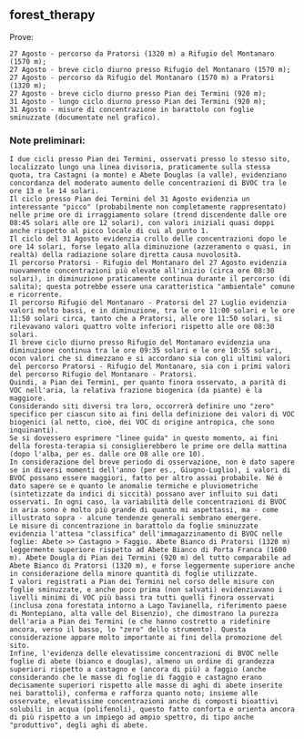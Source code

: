 ## forest_therapy

Prove: 

    27 Agosto - percorso da Pratorsi (1320 m) a Rifugio del Montanaro (1570 m);
    27 Agosto - breve ciclo diurno presso Rifugio del Montanaro (1570 m);
    27 Agosto - percorso da Rifugio del Montanaro (1570 m) a Pratorsi (1320 m);
    27 Agosto - breve ciclo diurno presso Pian dei Termini (920 m);
    31 Agosto - lungo ciclo diurno presso Pian dei Termini (920 m);
    31 Agosto - misure di concentrazione in barattolo con foglie sminuzzate (documentate nel grafico).

### Note preliminari:

    I due cicli presso Pian dei Termini, osservati presso lo stesso sito, localizzato lungo una linea divisoria, praticamente sulla stessa quota, tra Castagni (a monte) e Abete Douglas (a valle), evidenziano concordanza del moderato aumento delle concentrazioni di BVOC tra le ore 13 e le 14 solari.
    Il ciclo presso Pian dei Termini del 31 Agosto evidenzia un interessante "picco" (probabilmente non completamente rappresentato) nelle prime ore di irraggiamento solare (trend discendente dalle ore 08:45 solari alle ore 12 solari), con valori iniziali quasi doppi anche rispetto al picco locale di cui al punto 1.
    Il ciclo del 31 Agosto evidenzia crollo delle concentrazioni dopo le ore 14 solari, forse legato alla diminuzione (azzeramento o quasi, in realtà) della radiazione solare diretta causa nuvolosità.
    Il percorso Pratorsi - Rifugio del Montanaro del 27 Agosto evidenzia nuovamente concentrazioni più elevate all'inizio (circa ore 08:30 solari), in diminuzione praticamente continua durante il percorso (di salita); questa potrebbe essere una caratteristica "ambientale" comune e ricorrente.
    Il percorso Rifugio del Montanaro - Pratorsi del 27 Luglio evidenzia valori molto bassi, e in diminuzione, tra le ore 11:00 solari e le ore 11:50 solari circa, tanto che a Pratorsi, alle ore 11:50 solari, si rilevavano valori quattro volte inferiori rispetto alle ore 08:30 solari.
    Il breve ciclo diurno presso Rifugio del Montanaro evidenzia una diminuzione continua tra le ore 09:35 solari e le ore 10:55 solari, ocon valori che si dimezzano e si accordano sia con gli ultimi valori del percorso Pratorsi - Rifugio del Montanaro, sia con i primi valori del percorso Rifugio del Montanaro - Pratorsi.
    Quindi, a Pian dei Termini, per quanto finora osservato, a parità di VOC nell'aria, la relativa frazione biogenica (da piante) è la maggiore. 
    Considerando siti diversi tra loro, occorrerà definire uno "zero" specifico per ciascun sito ai fini della definizione dei valori di VOC biogenici (al netto, cioè, dei VOC di origine antropica, che sono inquinanti).
    Se si dovessero esprimere "linee guida" in questo momento, ai fini della foresta-terapia si consiglierebbero le prime ore della mattina (dopo l'alba, per es. dalle ore 08 alle ore 10).
    In considerazione del breve periodo di osservazione, non è dato sapere se in diversi momenti dell'anno (per es., Giugno-Luglio), i valori di BVOC possano essere maggiori, fatto per altro assai probabile. Né è dato sapere se e quanto le anomalie termiche e pluviometriche (sintetizzate da indici di siccità) possano aver influito sui dati osservati. In ogni caso, la variabilità delle concentrazioni di BVOC in aria sono è molto più grande di quanto mi aspettassi, ma - come illustrato sopra - alcune tendenze generali sembrano emergere.
    Le misure di concentrazione in barattolo da foglie sminuzzate evidenzia l'attesa "classifica" dell'immagazzinamento di BVOC nelle foglie: Abete >> Castagno > Faggio. Abete Bianco di Pratorsi (1320 m) leggermente superiore rispetto ad Abete Bianco di Porta Franca (1600 m). Abete Dougla di Pian dei Termini (920 m) del tutto comparabile ad Abete Bianco di Pratorsi (1320 m), e forse leggermente superiore anche in considerazione della minore quantità di foglie utilizzate.
    I valori registrati a Pian dei Termini nel corso delle misure con foglie sminuzzate, e anche poco prima (non salvati) evidenziavano i livelli minimi di VOC più bassi tra tutti quelli finora osservati (inclusa zona forestata intorno a Lago Tavianella, riferimento paese di Montepiano, alta valle del Bisenzio), che dimostrano la purezza dell'aria a Pian dei Termini (e che hanno costretto a ridefinire ancora, verso il basso, lo "zero" dello strumento). Questa considerazione appare molto importante ai fini della promozione del sito.
    Infine, l'evidenza delle elevatissime concentrazioni di BVOC nelle foglie di abete (bianco e douglas), almeno un ordine di grandezza superiori rispetto a castagno e (ancora di più) a faggio (anche considerando che le masse di foglie di faggio e castagno erano decisamente superiori rispetto alle masse di aghi di abete inserite nei barattoli), conferma e rafforza quanto noto; insieme alle osservate, elevatissime concentrazioni anche di composti bioattivi solubili in acqua (polifenoli), questo fatto conforta e orienta ancora di più rispetto a un impiego ad ampio spettro, di tipo anche "produttivo", degli aghi di abete.

